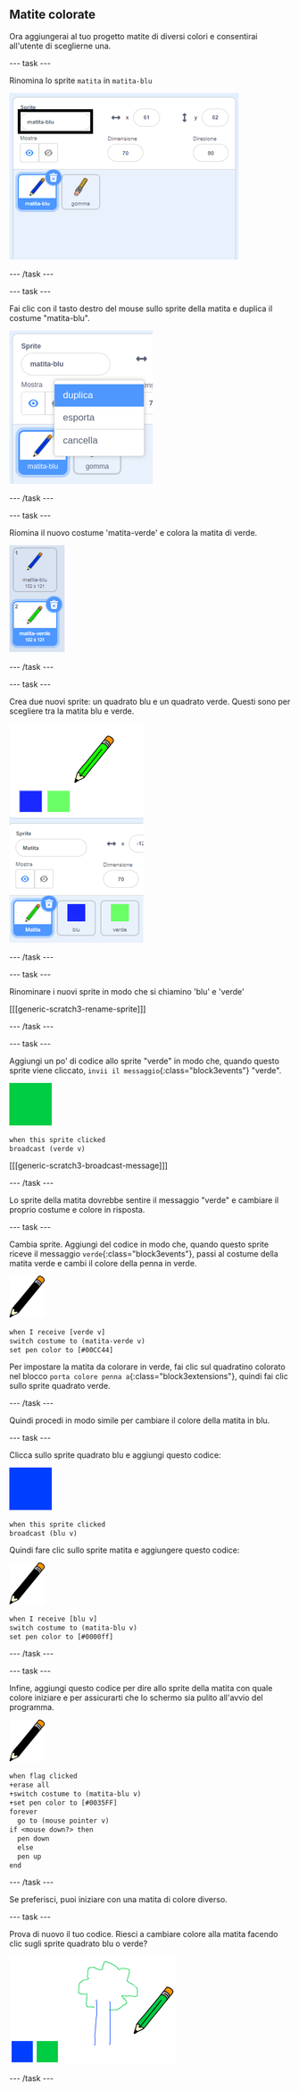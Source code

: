 ## Matite colorate

Ora aggiungerai al tuo progetto matite di diversi colori e consentirai all'utente di sceglierne una.

--- task ---

Rinomina lo sprite `matita` in `matita-blu`

![rinomina-matita](images/rename-pencil.png)

--- /task ---

--- task ---

Fai clic con il tasto destro del mouse sullo sprite della matita e duplica il costume "matita-blu".

![screenshot](images/paint-blue-duplicate.png)

--- /task ---

--- task ---

Riomina il nuovo costume 'matita-verde' e colora la matita di verde.

![screenshot](images/paint-pencil-green.png)

--- /task ---

--- task ---

Crea due nuovi sprite: un quadrato blu e un quadrato verde. Questi sono per scegliere tra la matita blu e verde.

![screenshot](images/paint-selectors.png)

--- /task ---

--- task ---

Rinominare i nuovi sprite in modo che si chiamino 'blu' e 'verde'

[[[generic-scratch3-rename-sprite]]]

--- /task ---

--- task ---

Aggiungi un po' di codice allo sprite "verde" in modo che, quando questo sprite viene cliccato, `invii il messaggio`{:class="block3events"} "verde".

![quadrato verde](images/green_square.png)

```blocks3
when this sprite clicked
broadcast (verde v)
```

[[[generic-scratch3-broadcast-message]]]

--- /task ---

Lo sprite della matita dovrebbe sentire il messaggio "verde" e cambiare il proprio costume e colore in risposta.

--- task ---

Cambia sprite. Aggiungi del codice in modo che, quando questo sprite riceve il messaggio `verde`{:class="block3events"}, passi al costume della matita verde e cambi il colore della penna in verde.

![matita](images/pencil.png)

```blocks3
when I receive [verde v]
switch costume to (matita-verde v)
set pen color to [#00CC44]
```

Per impostare la matita da colorare in verde, fai clic sul quadratino colorato nel blocco `porta colore penna a`{:class="block3extensions"}, quindi fai clic sullo sprite quadrato verde.

--- /task ---

Quindi procedi in modo simile per cambiare il colore della matita in blu.

--- task ---

Clicca sullo sprite quadrato blu e aggiungi questo codice:

![quadrato_blu](images/blue_square.png)

```blocks3
when this sprite clicked
broadcast (blu v)
```

Quindi fare clic sullo sprite matita e aggiungere questo codice:

![matita](images/pencil.png)

```blocks3
when I receive [blu v]
switch costume to (matita-blu v)
set pen color to [#0000ff]
```

--- /task ---

--- task ---

Infine, aggiungi questo codice per dire allo sprite della matita con quale colore iniziare e per assicurarti che lo schermo sia pulito all'avvio del programma.

![matita](images/pencil.png)

```blocks3
when flag clicked
+erase all
+switch costume to (matita-blu v)
+set pen color to [#0035FF]
forever
  go to (mouse pointer v)
if <mouse down?> then
  pen down
  else
  pen up
end
```

--- /task ---

Se preferisci, puoi iniziare con una matita di colore diverso.

--- task ---

Prova di nuovo il tuo codice. Riesci a cambiare colore alla matita facendo clic sugli sprite quadrato blu o verde?

![schermata](images/paint-pens-test.png)

--- /task ---